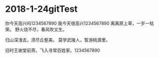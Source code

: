 # 2018-1-24gitTest
你今天高兴吗1234567890
我今天很高兴1234567890
离离原上草，一岁一枯荣。
野火烧不尽，春风吹又生。


归山深浅去，须尽丘壑美。
莫学武陵人，暂游桃源里。


旧时王谢堂前燕，飞入寻常百姓家。1234567890

